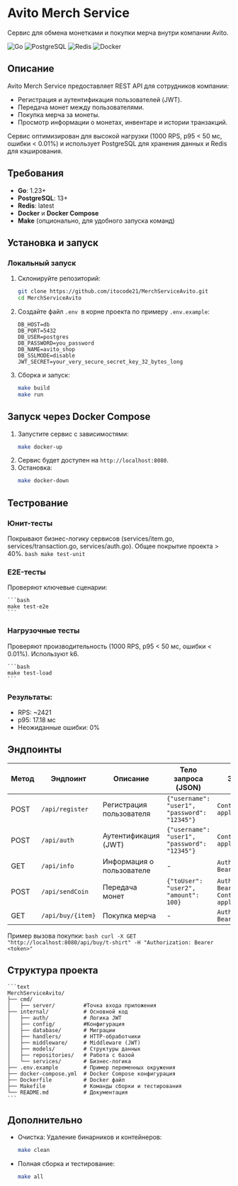 # Avito Merch Service

Сервис для обмена монетками и покупки мерча внутри компании Avito.

![Go](https://img.shields.io/badge/Go-1.23+-00ADD8.svg)
![PostgreSQL](https://img.shields.io/badge/PostgreSQL-13+-336791.svg)
![Redis](https://img.shields.io/badge/Redis-latest-DC382D.svg)
![Docker](https://img.shields.io/badge/Docker-Compose-2496ED.svg)

## Описание

Avito Merch Service предоставляет REST API для сотрудников компании:
- Регистрация и аутентификация пользователей (JWT).
- Передача монет между пользователями.
- Покупка мерча за монеты.
- Просмотр информации о монетах, инвентаре и истории транзакций.

Сервис оптимизирован для высокой нагрузки (1000 RPS, p95 < 50 мс, ошибки < 0.01%) и использует PostgreSQL для хранения данных и Redis для кэширования.

## Требования

- **Go**: 1.23+
- **PostgreSQL**: 13+
- **Redis**: latest
- **Docker** и **Docker Compose**
- **Make** (опционально, для удобного запуска команд)

## Установка и запуск

### Локальный запуск

1. Склонируйте репозиторий:
   ```bash
   git clone https://github.com/itocode21/MerchServiceAvito.git
   cd MerchServiceAvito
2. Создайте файл ```.env ```в корне проекта по примеру ```.env.example```:
    ```env
    DB_HOST=db
    DB_PORT=5432
    DB_USER=postgres
    DB_PASSWORD=you_password
    DB_NAME=avito_shop
    DB_SSLMODE=disable
    JWT_SECRET=your_very_secure_secret_key_32_bytes_long
    ```
3. Сборка и запуск:
    ```bash
    make build
    make run
    ```
## Запуск через Docker Compose

1. Запустите сервис с зависимостями:
    ```bash
    make docker-up
    ```
2. Сервис будет доступен на ```http://localhost:8080```.
3. Остановка:
    ```bash
    make docker-down
    ```

## Тестрование

### Юнит-тесты

Покрывают бизнес-логику сервисов (services/item.go, services/transaction.go, services/auth.go). Общее покрытие проекта > 40%.
    ```bash
    make test-unit
    ```
### E2E-тесты

Проверяют ключевые сценарии:

    ```bash
    make test-e2e
    ```
### Нагрузочные тесты

Проверяют производительность (1000 RPS, p95 < 50 мс, ошибки < 0.01%). Используют k6.

    ```bash
    make test-load
    ```
### Результаты:
* RPS: ~2421
* p95: 17.18 мс
* Неожиданные ошибки: 0%

## Эндпоинты
| Метод | Эндпоинт            | Описание                  | Тело запроса (JSON)                       | Заголовки                  |
|-------|---------------------|---------------------------|------------------------------------------|----------------------------|
| POST  | `/api/register`     | Регистрация пользователя  | `{"username": "user1", "password": "12345"}` | `Content-Type: application/json` |
| POST  | `/api/auth`         | Аутентификация (JWT)      | `{"username": "user1", "password": "12345"}` | `Content-Type: application/json` |
| GET   | `/api/info`         | Информация о пользователе | -                                        | `Authorization: Bearer <token>` |
| POST  | `/api/sendCoin`     | Передача монет            | `{"toUser": "user2", "amount": 100}`     | `Authorization: Bearer <token>`<br>`Content-Type: application/json` |
| GET   | `/api/buy/{item}`   | Покупка мерча             | -                                        | `Authorization: Bearer <token>` |

Пример вызова покупки:
    ```bash
    curl -X GET "http://localhost:8080/api/buy/t-shirt" -H "Authorization: Bearer <token>"
    ```

## Структура проекта
    ```text
    MerchServiceAvito/
    ├── cmd/
    │   ├── server/         #Точка входа приложения
    ├── internal/           # Основной код
    │   ├── auth/           # Логика JWT
    │   ├── config/         #Конфигурация
    │   ├── database/       # Миграции
    │   ├── handlers/       # HTTP-обработчики
    │   ├── middleware/     # Middleware (JWT)
    │   ├── models/         # Структуры данных
    │   ├── repositories/   # Работа с базой
    │   └── services/       # Бизнес-логика
    ├── .env.example        # Пример переменных окружения
    ├── docker-compose.yml  # Docker Compose конфигурация
    ├── Dockerfile          # Docker файл
    ├── Makefile            # Команды сборки и тестирования
    └── README.md           # Документация
    ```

## Дополнительно
* Очистка: Удаление бинарников и контейнеров:
    ```bash
    make clean
    ```
* Полная сборка и тестирование:
    ```bash
    make all
    ```

